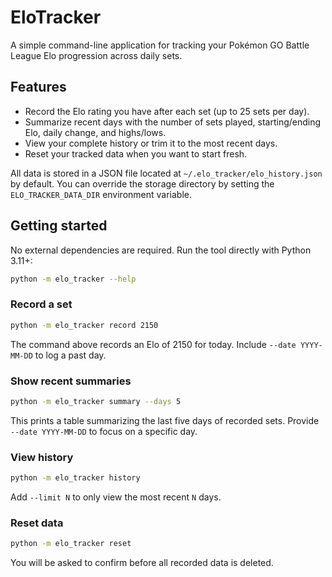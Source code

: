 # EloTracker

A simple command-line application for tracking your Pokémon GO Battle League Elo progression across daily sets.

## Features

- Record the Elo rating you have after each set (up to 25 sets per day).
- Summarize recent days with the number of sets played, starting/ending Elo, daily change, and highs/lows.
- View your complete history or trim it to the most recent days.
- Reset your tracked data when you want to start fresh.

All data is stored in a JSON file located at `~/.elo_tracker/elo_history.json` by default. You can override the storage directory by setting the `ELO_TRACKER_DATA_DIR` environment variable.

## Getting started

No external dependencies are required. Run the tool directly with Python 3.11+:

```bash
python -m elo_tracker --help
```

### Record a set

```bash
python -m elo_tracker record 2150
```

The command above records an Elo of 2150 for today. Include `--date YYYY-MM-DD` to log a past day.

### Show recent summaries

```bash
python -m elo_tracker summary --days 5
```

This prints a table summarizing the last five days of recorded sets. Provide `--date YYYY-MM-DD` to focus on a specific day.

### View history

```bash
python -m elo_tracker history
```

Add `--limit N` to only view the most recent `N` days.

### Reset data

```bash
python -m elo_tracker reset
```

You will be asked to confirm before all recorded data is deleted.
